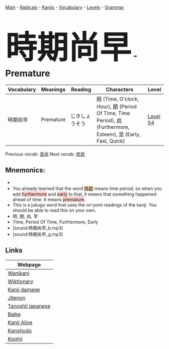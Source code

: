 <style> bigfont {font-size: 100px}</style>
[Main](../README.md) -
[Radicals](../radicals.md) -
[Kanjis](../kanjis.md) -
[Vocabulary](../vocabulary.md) -
[Levels](../levels.md) -
[Grammar](../grammar.md)
# <bigfont> 時期尚早</bigfont> - Premature 

| Vocabulary | Meanings | Reading | Characters | Level |
| --- | --- | --- | --- | --- |
| 時期尚早 | Premature | じきしょうそう |  [時](../kanjis/時.md) (Time, O'clock, Hour), [期](../kanjis/期.md) (Period Of Time, Time Period), [尚](../kanjis/尚.md) (Furthermore, Esteem), [早](../kanjis/早.md) (Early, Fast, Quick) | [Level 54](../levels/wk_level54.md) |

Previous vocab: [高尚](高尚.md) Next vocab: [庶民](庶民.md) 

## Mnemonics:

* 
* You already learned that the word <span style="background-color:#fed8b1"> [時期](https://jisho.org/search/時期)</span> means time period, so when you add <span style="background-color:#ffcccb"> furthermore</span> and <span style="background-color:#ffcccb"> early</span> to that, it means that something happened ahead of time. It means <span style="background-color:#ffcccb"> premature</span>.
* This is a jukugo word that uses the on'yomi readings of the kanji. You should be able to read this on your own.
* 時, 期, 尚, 早
* Time, Period Of Time, Furthermore, Early
* [sound:時期尚早_b.mp3]
* [sound:時期尚早_g.mp3]


## Links 

| Webpage |
| --- |
| [Wanikani          ](https://www.wanikani.com/kanji/時期尚早) |
| [Wiktionary        ](https://en.wiktionary.org/wiki/時期尚早) |
| [Kanji damage      ](http://www.kanjidamage.com/kanji/search?utf8=✓&q=時期尚早) |
| [Jitenon           ](https://jitenon.com/kanji/時期尚早) |
| [Tanoshii japanese ](https://www.tanoshiijapanese.com/dictionary/kanji.cfm?k=時期尚早) |
| [Baike             ](https://baike.baidu.com/item/時期尚早) |
| [Kanji Alive       ](https://app.kanjialive.com/時期尚早) |
| [Kanshudo          ](https://www.kanshudo.com/searchmn?q=時期尚早) |
| [Koohii            ](https://kanji.koohii.com/study/kanji/時期尚早) |
